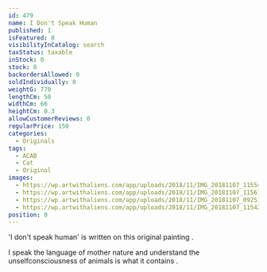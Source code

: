 ```yaml
---
id: 479
name: I Don't Speak Human
published: 1
isFeatured: 0
visibilityInCatalog: search
taxStatus: taxable
inStock: 0
stock: 0
backordersAllowed: 0
soldIndividually: 0
weightG: 770
lengthCm: 50
widthCm: 66
heightCm: 0.3
allowCustomerReviews: 0
regularPrice: 150
categories:
  - Originals
tags:
  - ACAB
  - Cat
  - Original
images:
  - https://wp.artwithaliens.com/app/uploads/2018/11/IMG_20181107_115544-scaled.jpg
  - https://wp.artwithaliens.com/app/uploads/2018/11/IMG_20181107_115612-scaled.jpg
  - https://wp.artwithaliens.com/app/uploads/2018/11/IMG_20181107_092512-scaled.jpg
  - https://wp.artwithaliens.com/app/uploads/2018/11/IMG_20181107_115427-scaled.jpg
position: 0
---
```


'I don't speak human' is written on this original painting .

I speak the language of mother nature and understand the unselfconsciousness of animals is what it contains .
